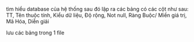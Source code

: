 tìm hiểu database của hệ thống sau đó lập ra các bảng có các cột như sau:
TT,
Tên thuộc tính,
Kiểu dữ liệu,
Độ rộng,
Not null,
Ràng Buộc/ Miền giá trị,
Mã Hóa,
Diễn giải

lưu các bảng trong 1 file
